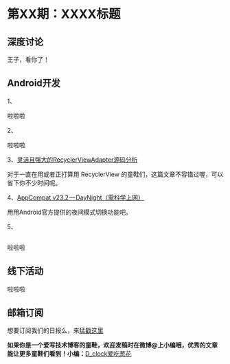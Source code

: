 # 第XX期：XXXX标题

## 深度讨论

[]()

王子，看你了！

## Android开发

1、[]()

啦啦啦

2、[]()

啦啦啦

3、[灵活且强大的RecyclerViewAdapter源码分析](http://www.jianshu.com/p/b1ad50633732#)

对于一直在用或者正打算用 RecyclerView 的童鞋们，这篇文章不容错过喔，可以省下你不少时间呢。

4、[AppCompat v23.2 — DayNight（需科学上网）](https://medium.com/@chrisbanes/appcompat-v23-2-daynight-d10f90c83e94#.4fpke6ktd)

用用Android官方提供的夜间模式切换功能吧。

5、[]()

![]()

啦啦啦

## 线下活动

[]()

啦啦啦


## 邮箱订阅

想要订阅我们的日报么，来[猛戳这里](http://list.qq.com/cgi-bin/qf_invite?id=d469993d2c888e971c0fbb2309c4d84256968386b126b967)

**如果你是一个爱写技术博客的童鞋，欢迎发稿时在微博@上小编哦，优秀的文章能让更多童鞋们看到！小编：**[D_clock爱吃葱花](http://weibo.com/2480694892/profile?rightmod=1&wvr=6&mod=personinfo&is_all=1)